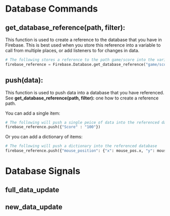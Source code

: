 # Database Commands

## get_database_reference(path, filter):

This function is used to create a reference to the database that you have in Firebase. This is best used when you store this reference into a variable to call from multiple places, or add listeners to for changes in data.

```python
# The following stores a reference to the path game/score into the variable firebase_reference
firebase_reference = Firebase.Database.get_database_reference("game/score", { })
```

## push(data):

This function is used to push data into a database that you have referenced. See **get_database_reference(path, filter):** one how to create a reference path.

You can add a single item:
```python
# The following will push a single peice of data into the referenced database
firebase_reference.push({"Score" : "100"})
```

Or you can add a dictionary of items:
```python
# The following will push a dictionary into the referenced database
firebase_reference.push({"mouse_position": {"x": mouse_pos.x, "y": mouse_pos.y}, "color": "red"})
```

# Database Signals

## full_data_update

## new_data_update